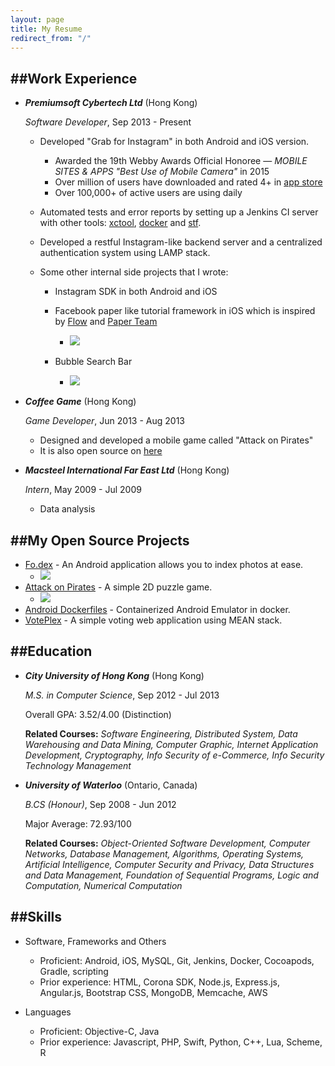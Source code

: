 ```yaml
---
layout: page
title: My Resume
redirect_from: "/"
---
```


##Work Experience
---
*   ***Premiumsoft Cybertech Ltd*** (Hong Kong)

    *Software Developer*, Sep 2013 - Present

    - Developed "Grab for Instagram" in both Android and iOS version.
    	- Awarded the 19th Webby Awards Official Honoree — *MOBILE SITES & APPS "Best Use of Mobile Camera"* in 2015
    	- Over million of users have downloaded and rated 4+ in [app store](https://itunes.apple.com/hk/app/grab-for-instagram-your-instagram/id546639267?mt=8)
    	- Over 100,000+ of active users are using daily

    - Automated tests and error reports by setting up a Jenkins CI server with other tools: [xctool](https://github.com/facebook/xctool), [docker](https://github.com/docker/docker) and [stf](https://github.com/openstf/stf).

    - Developed a restful Instagram-like backend server and a centralized authentication system using LAMP stack.

    - Some other internal side projects that I wrote:
		- Instagram SDK in both Android and iOS
		- Facebook paper like tutorial framework in iOS which is inspired by [Flow](https://github.com/OliverLetterer/Flow) and [Paper Team](https://www.youtube.com/watch?v=OiY1cheLpmI)
			- ![](screenshots/tutorial.png)

		- Bubble Search Bar
			- ![](screenshots/bubbleSearchBar.png)

*   ***Coffee Game*** (Hong Kong)

    *Game Developer*, Jun 2013 - Aug 2013
    -   Designed and developed a mobile game called "Attack on Pirates"
    -   It is also open source on [here](https://github.com/dyhpoon/game-project)

*   ***Macsteel International Far East Ltd*** (Hong Kong)

    *Intern*, May 2009 - Jul 2009

    -   Data analysis
	
##My Open Source Projects
---
* [Fo.dex](https://github.com/dyhpoon/Fo.dex) - An Android application allows you to index photos at ease.
	- ![](screenshots/fodex.gif)
* [Attack on Pirates](https://github.com/dyhpoon/Attack-on-Pirates) - A simple 2D puzzle game.
	- ![](screenshots/aop.gif)
* [Android Dockerfiles](https://github.com/dyhpoon/Android-Dockerfiles) - Containerized Android Emulator in docker.
* [VotePlex](https://github.com/dyhpoon/voteplex) - A simple voting web application using MEAN stack.

##Education
---
*   ***City University of Hong Kong*** (Hong Kong)

    *M.S. in Computer Science*, Sep 2012 - Jul 2013
    
    Overall GPA: 3.52/4.00 (Distinction)
    
	**Related Courses:**
	*Software Engineering, Distributed System, Data Warehousing and Data Mining, Computer Graphic, Internet Application Development, Cryptography, Info Security of e-Commerce, Info Security Technology Management*
    
*	***University of Waterloo*** (Ontario, Canada)

	*B.CS (Honour)*, Sep 2008 - Jun 2012
	
	Major Average: 72.93/100
	
	**Related Courses:**
	*Object-Oriented Software Development, Computer Networks, Database Management, Algorithms, Operating Systems, 	Artificial Intelligence, Computer Security and Privacy, Data Structures and Data Management, Foundation of Sequential Programs, Logic and Computation, Numerical Computation*

##Skills
---
* Software, Frameworks and Others
	* Proficient: Android, iOS, MySQL, Git, Jenkins, Docker, Cocoapods, Gradle, scripting
	* Prior experience: HTML, Corona SDK, Node.js, Express.js, Angular.js, Bootstrap CSS, MongoDB, Memcache, AWS

* Languages
	* Proficient: Objective-C, Java
	* Prior experience: Javascript, PHP, Swift, Python, C++, Lua, Scheme, R


